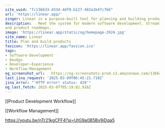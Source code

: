```yaml
---
site_uuid: "fc136633-d33d-4df0-b127-483a1b47c7b6"
url: 'https://linear.app/'
zinger: Linear is a purpose-built tool for planning and building products
description:   Meet the system for modern software development. Streamline issues, projects,
and product roadmaps.
image: 'https://linear.app/static/og/homepage-2024.jpg'
site_name: Linear
title: Plan and build products
favicon: 'https://linear.app/favicon.ico'
tags:
- Software-Development
- DevOps
- Developer-Experience
- Workflow-Management
og_screenshot_url:   https://og-screenshots-prod.s3.amazonaws.com/1366x768/80/false/0d09434b854f737445057985b685eda92cdca2f06a653d3d05e57c3917c3d1b8.jpeg
last_jina_request: '2025-03-09T06:45:21.710Z'
jina_error: "'HTTP error! status: 429'"
og_last_fetch: 2025-03-07T05:19:02.916Z
---
```

[[Product Development Workflow]]


[[Workflow Management]]

https://youtu.be/nTr21kgCFF4?si=UtG9a0B5Bv9iDqa5

